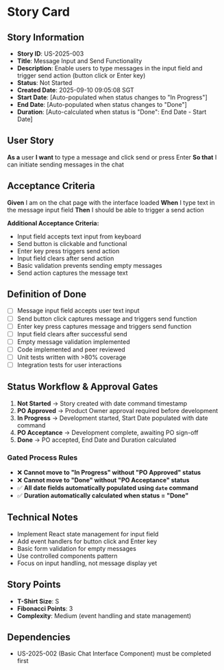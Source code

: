 # Story Card

## Story Information
- **Story ID**: US-2025-003
- **Title**: Message Input and Send Functionality
- **Description**: Enable users to type messages in the input field and trigger send action (button click or Enter key)
- **Status**: Not Started
- **Created Date**: 2025-09-10 09:05:08 SGT
- **Start Date**: [Auto-populated when status changes to "In Progress"]
- **End Date**: [Auto-populated when status changes to "Done"]
- **Duration**: [Auto-calculated when status is "Done": End Date - Start Date]

## User Story
**As a** user
**I want** to type a message and click send or press Enter
**So that** I can initiate sending messages in the chat

## Acceptance Criteria
**Given** I am on the chat page with the interface loaded
**When** I type text in the message input field
**Then** I should be able to trigger a send action

**Additional Acceptance Criteria:**
- Input field accepts text input from keyboard
- Send button is clickable and functional
- Enter key press triggers send action
- Input field clears after send action
- Basic validation prevents sending empty messages
- Send action captures the message text

## Definition of Done
- [ ] Message input field accepts user text input
- [ ] Send button click captures message and triggers send function
- [ ] Enter key press captures message and triggers send function
- [ ] Input field clears after successful send
- [ ] Empty message validation implemented
- [ ] Code implemented and peer reviewed
- [ ] Unit tests written with >80% coverage
- [ ] Integration tests for user interactions

## Status Workflow & Approval Gates
1. **Not Started** → Story created with date command timestamp
2. **PO Approved** → Product Owner approval required before development
3. **In Progress** → Development started, Start Date populated with date command
4. **PO Acceptance** → Development complete, awaiting PO sign-off
5. **Done** → PO accepted, End Date and Duration calculated

### Gated Process Rules
- ❌ **Cannot move to "In Progress" without "PO Approved" status**
- ❌ **Cannot move to "Done" without "PO Acceptance" status**
- ✅ **All date fields automatically populated using `date` command**
- ✅ **Duration automatically calculated when status = "Done"**

## Technical Notes
- Implement React state management for input field
- Add event handlers for button click and Enter key
- Basic form validation for empty messages
- Use controlled components pattern
- Focus on input handling, not message display yet

## Story Points
- **T-Shirt Size**: S
- **Fibonacci Points**: 3
- **Complexity**: Medium (event handling and state management)

## Dependencies
- US-2025-002 (Basic Chat Interface Component) must be completed first

